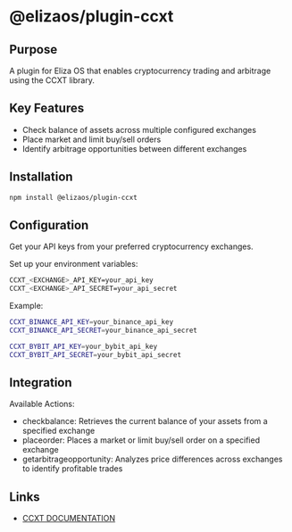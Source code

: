 # @elizaos/plugin-ccxt

## Purpose
A plugin for Eliza OS that enables cryptocurrency trading and arbitrage using the CCXT library.

## Key Features
- Check balance of assets across multiple configured exchanges
- Place market and limit buy/sell orders
- Identify arbitrage opportunities between different exchanges

## Installation
```bash
npm install @elizaos/plugin-ccxt
```

## Configuration
Get your API keys from your preferred cryptocurrency exchanges.

Set up your environment variables:
```bash
CCXT_<EXCHANGE>_API_KEY=your_api_key
CCXT_<EXCHANGE>_API_SECRET=your_api_secret
```

Example:
```bash
CCXT_BINANCE_API_KEY=your_binance_api_key
CCXT_BINANCE_API_SECRET=your_binance_api_secret

CCXT_BYBIT_API_KEY=your_bybit_api_key
CCXT_BYBIT_API_SECRET=your_bybit_api_secret
```

## Integration
Available Actions:
- checkbalance: Retrieves the current balance of your assets from a specified exchange
- placeorder: Places a market or limit buy/sell order on a specified exchange
- getarbitrageopportunity: Analyzes price differences across exchanges to identify profitable trades

## Links
- [CCXT DOCUMENTATION](https://docs.ccxt.com/)
